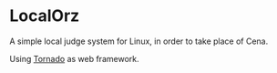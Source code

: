 LocalOrz
========

A simple local judge system for Linux, in order to take place of Cena.

Using [Tornado](https://github.com/facebook/tornado) as web framework.
